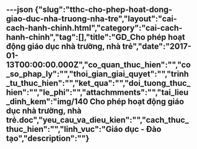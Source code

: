 ---json
{"slug":"tthc-cho-phep-hoat-dong-giao-duc-nha-truong-nha-tre","layout":"cai-cach-hanh-chinh.html","category":"cai-cach-hanh-chinh","tag":[],"title":"GD_Cho phép hoạt động giáo dục nhà trường, nhà trẻ","date":"2017-01-13T00:00:00.000Z","co_quan_thuc_hien":"","co_so_phap_ly":"","thoi_gian_giai_quyet":"","trinh_tu_thuc_hien":"","ket_qua":"","doi_tuong_thuc_hien":"","le_phi":"","attachmments":"","tai_lieu_dinh_kem":"img/140 Cho phép hoạt động giáo dục nhà trường, nhà trẻ.doc","yeu_cau_va_dieu_kien":"","cach_thuc_thuc_hien":"","linh_vuc":"Giáo dục - Đào tạo","description":""}
---
